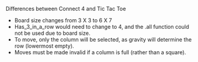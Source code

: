 Differences between Connect 4 and Tic Tac Toe

* Board size changes from 3 X 3 to 6 X 7 
* Has_3_in_a_row would need to change to 4, and the .all function could not be used due to board size.
* To move, only the column will be selected, as gravity will determine the row (lowermost empty).
* Moves must be made invalid if a column is full (rather than a square).


